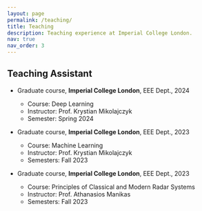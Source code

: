 ```yaml
---
layout: page
permalink: /teaching/
title: Teaching
description: Teaching experience at Imperial College London.
nav: true
nav_order: 3
---
```


## Teaching Assistant

- Graduate course, **Imperial College London**, EEE Dept., 2024

   - Course: Deep Learning
   - Instructor: Prof. Krystian Mikolajczyk
   - Semester: Spring 2024

- Graduate course, **Imperial College London**, EEE Dept., 2023

    - Course: Machine Learning
    - Instructor: Prof. Krystian Mikolajczyk
    - Semesters: Fall 2023

- Graduate course, **Imperial College London**, EEE Dept., 2023

   - Course: Principles of Classical and Modern Radar Systems
   - Instructor: Prof. Athanasios Manikas
   - Semesters: Fall 2023
